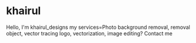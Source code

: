 # khairul
Hello, I'm khairul_designs my services=Photo background removal, removal object, vector tracing logo, vectorization, image editing? Contact me
